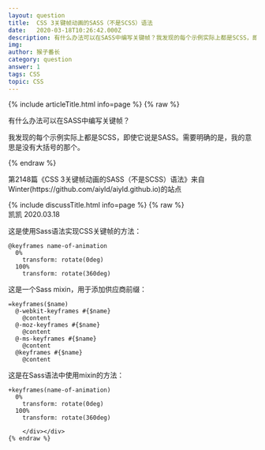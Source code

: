 ```yaml
---
layout: question
title:  CSS 3关键帧动画的SASS（不是SCSS）语法
date:   2020-03-18T10:26:42.000Z
description: 有什么办法可以在SASS中编写关键帧？我发现的每个示例实际上都是SCSS，即使它说是SASS。需要明确的是，我的意思是没有大括号的那个。...
img: 
author: 猴子番长
category: question
answer: 1
tags: CSS
topic: CSS
---
```

<div class="article-root">
  <div class="article">
    {% include articleTitle.html info=page %}
    {% raw %}
    <div class="article-content"><p><font style="vertical-align: inherit;"><font style="vertical-align: inherit;">有什么办法可以在SASS中编写关键帧？</font></font></p>

<p><font style="vertical-align: inherit;"><font style="vertical-align: inherit;">我发现的每个示例实际上都是SCSS，即使它说是SASS。</font><font style="vertical-align: inherit;">需要明确的是，我的意思是没有大括号的那个。</font></font></p></div>
    {% endraw %}
  </div>
  <p class="winter_mark">第2148篇《CSS 3关键帧动画的SASS（不是SCSS）语法》来自Winter(https://github.com/aiyld/aiyld.github.io)的站点</p>
  <div class="discuss-wrapper">
    {% include discussTitle.html info=page %}
    {% raw %}
    <div class="discuss-item">
        <div class="discuss-parent">
          <div class="discuss-meta">
            <span class="discuss-user">凯凯</span>
            <span class="discuss-time">2020.03.18</span>
          </div>
          <div class="discuss-comment"><p><font style="vertical-align: inherit;"><font style="vertical-align: inherit;">这是使用Sass语法实现CSS关键帧的方法：</font></font></p>

<pre><code>@keyframes name-of-animation<font></font>
  0%<font></font>
    transform: rotate(0deg)<font></font>
  100%<font></font>
    transform: rotate(360deg)<font></font>
</code></pre>

<p><font style="vertical-align: inherit;"><font style="vertical-align: inherit;">这是一个Sass mixin，用于添加供应商前缀：</font></font></p>

<pre><code>=keyframes($name)<font></font>
  @-webkit-keyframes #{$name}<font></font>
    @content<font></font>
  @-moz-keyframes #{$name}<font></font>
    @content<font></font>
  @-ms-keyframes #{$name}<font></font>
    @content<font></font>
  @keyframes #{$name}<font></font>
    @content<font></font>
</code></pre>

<p><font style="vertical-align: inherit;"><font style="vertical-align: inherit;">这是在Sass语法中使用mixin的方法：</font></font></p>

<pre><code>+keyframes(name-of-animation)<font></font>
  0%<font></font>
    transform: rotate(0deg)<font></font>
  100%<font></font>
    transform: rotate(360deg)<font></font>
</code></pre></div>
        </div></div>
    {% endraw %}
  </div>
<div>
